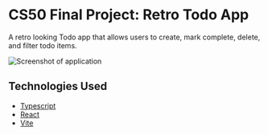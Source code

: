 # CS50 Final Project: Retro Todo App

A retro looking Todo app that allows users to create, mark complete, delete, and filter todo items.

![Screenshot of application](https://assets.digitalocean.com/articles/alligator/boo.svg "Screenshot of application")

## Technologies Used

- [Typescript](https://www.typescriptlang.org/)
- [React](https://react.dev/)
- [Vite](https://vitejs.dev/)
